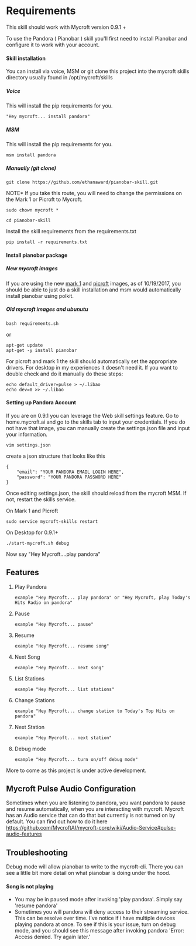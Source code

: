 # Requirements

This skill should work with Mycroft version 0.9.1 +

To use the Pandora ( Pianobar ) skill you'll first need to install Pianobar and configure it to work with your account.

#### Skill installation
You can install via voice, MSM or git clone this project into the mycroft skills directory usually found in /opt/mycroft/skills


##### Voice
This will install the pip requirements for you.

```
"Hey mycroft... install pandora"
```

##### MSM
This will install the pip requirements for you. 

```
msm install pandora
```

##### Manually (git clone)

```
git clone https://github.com/ethanaward/pianobar-skill.git
```
NOTE* If you take this route, you will need to change the permissions on the Mark 1 or Picroft to Mycroft.

```
sudo chown mycroft *
```

```
cd pianobar-skill
```

Install the skill requirements from the requirements.txt

```
pip install -r requirements.txt
```

#### Install pianobar package

##### New mycroft images
If you are using the new [mark 1](https://drive.google.com/file/d/0Bzao3lLsdthPZTdRU3NCNTNVME0/view) and [picroft](https://drive.google.com/file/d/0Bzao3lLsdthPZUNneUg5djhtTGM/view) images, as of 10/19/2017, you should be able to just do a skill installation 
and msm would automatically install pianobar using polkit. 

##### Old mycroft images and ubunutu

```
bash requirements.sh
```

or

```
apt-get update
apt-get -y install pianobar
```

For picroft and mark 1 the skill should automatically set the appropriate drivers. For desktop in my experiences it doesn't need it. If you want to double check and do it manually do these steps:

```
echo default_driver=pulse > ~/.libao
echo dev=0 >> ~/.libao
```

#### Setting up Pandora Account
If you are on 0.9.1 you can leverage the Web skill settings feature. Go to home.mycroft.ai and go to the skills tab to input your credentials. If you do not have that image, you can manually create the settings.json file and input your information.

```
vim settings.json
```

create a json structure that looks like this

```
{
    "email": "YOUR PANDORA EMAIL LOGIN HERE",
    "password": "YOUR PANDORA PASSWORD HERE"
}
```

Once editing settings.json, the skill should reload from the mycroft MSM. If not, restart the skills service.

On Mark 1 and Picroft
```
sudo service mycroft-skills restart
```

On Desktop for 0.9.1+

```
./start-mycroft.sh debug
```

Now say "Hey Mycroft....play pandora"

## Features

1. Play Pandora 
                
       example "Hey Mycroft... play pandora" or "Hey Mycroft, play Today's Hits Radio on pandora"

2. Pause 
    
       example "Hey Mycroft... pause"

3. Resume
    
       example "Hey Mycroft... resume song"

4. Next Song
    
       example "Hey Mycroft... next song"

5. List Stations
    
       example "Hey Mycroft... list stations"

6. Change Stations
    
       example "Hey Mycroft... change station to Today's Top Hits on pandora"

7. Next Station
       
       example "Hey Mycroft... next station"

8. Debug mode

       example "Hey Mycroft... turn on/off debug mode"

More to come as this project is under active development. 

## Mycroft Pulse Audio Configuration
Sometimes when you are listening to pandora, you want pandora to pause and resume automatically, when you are interacting with mycroft. Mycroft has an Audio service that can do that but currently is not turned on by default. You can find out how to do it here https://github.com/MycroftAI/mycroft-core/wiki/Audio-Service#pulse-audio-features

## Troubleshooting
Debug mode will allow pianobar to write to the mycroft-cli. There you can see a little bit more detail on what pianobar is doing under the hood.

#### Song is not playing
* You may be in paused mode after invoking 'play pandora'. Simply say 'resume pandora'
* Sometimes you will pandora will deny access to their streaming service. This can be resolve over time. I've
  notice if i have multiple devices playing pandora at once. To see if this is your issue, turn on debug mode, 
  and you should see this message after invoking pandora 'Error: Access denied. Try again later.'
